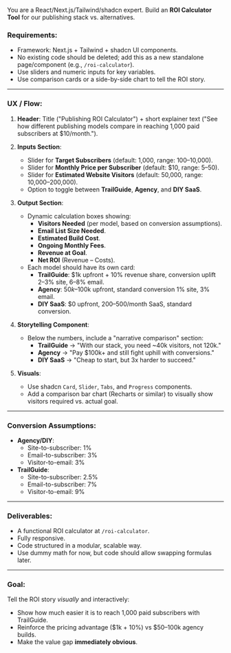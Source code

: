 You are a React/Next.js/Tailwind/shadcn expert. Build an **ROI Calculator Tool** for our publishing stack vs. alternatives. 

### Requirements:
- Framework: Next.js + Tailwind + shadcn UI components.
- No existing code should be deleted; add this as a new standalone page/component (e.g., `/roi-calculator`).
- Use sliders and numeric inputs for key variables.
- Use comparison cards or a side-by-side chart to tell the ROI story.

---

### UX / Flow:
1. **Header**: Title ("Publishing ROI Calculator") + short explainer text ("See how different publishing models compare in reaching 1,000 paid subscribers at $10/month.").

2. **Inputs Section**:
   - Slider for **Target Subscribers** (default: 1,000, range: 100–10,000).
   - Slider for **Monthly Price per Subscriber** (default: $10, range: $5–$50).
   - Slider for **Estimated Website Visitors** (default: 50,000, range: 10,000–200,000).
   - Option to toggle between **TrailGuide**, **Agency**, and **DIY SaaS**.

3. **Output Section**:
   - Dynamic calculation boxes showing:
     - **Visitors Needed** (per model, based on conversion assumptions).
     - **Email List Size Needed**.
     - **Estimated Build Cost**.
     - **Ongoing Monthly Fees**.
     - **Revenue at Goal**.
     - **Net ROI** (Revenue – Costs).
   - Each model should have its own card:
     - **TrailGuide**: $1k upfront + 10% revenue share, conversion uplift 2–3% site, 6–8% email.
     - **Agency**: $50k–$100k upfront, standard conversion 1% site, 3% email.
     - **DIY SaaS**: $0 upfront, $200–$500/month SaaS, standard conversion.

4. **Storytelling Component**:
   - Below the numbers, include a "narrative comparison" section:
     - **TrailGuide** → "With our stack, you need ~40k visitors, not 120k."
     - **Agency** → "Pay $100k+ and still fight uphill with conversions."
     - **DIY SaaS** → "Cheap to start, but 3x harder to succeed."

5. **Visuals**:
   - Use shadcn `Card`, `Slider`, `Tabs`, and `Progress` components.
   - Add a comparison bar chart (Recharts or similar) to visually show visitors required vs. actual goal.

---

### Conversion Assumptions:
- **Agency/DIY**:
  - Site-to-subscriber: 1%
  - Email-to-subscriber: 3%
  - Visitor-to-email: 3%
- **TrailGuide**:
  - Site-to-subscriber: 2.5%
  - Email-to-subscriber: 7%
  - Visitor-to-email: 9%

---

### Deliverables:
- A functional ROI calculator at `/roi-calculator`.
- Fully responsive.
- Code structured in a modular, scalable way.
- Use dummy math for now, but code should allow swapping formulas later.

---

### Goal:
Tell the ROI story *visually* and interactively:
- Show how much easier it is to reach 1,000 paid subscribers with TrailGuide.
- Reinforce the pricing advantage ($1k + 10%) vs $50–100k agency builds.
- Make the value gap **immediately obvious**.